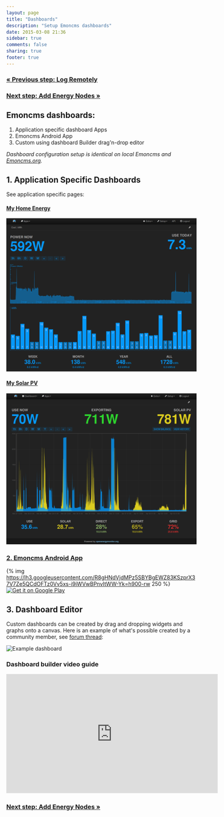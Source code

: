 ```yaml
---
layout: page
title: "Dashboards"
description: "Setup Emoncms dashboards"
date: 2015-03-08 21:36
sidebar: true
comments: false
sharing: true
footer: true
---
```


### [&laquo; Previous step: Log Remotely](/setup/remote/)

### [Next step: Add Energy Nodes &raquo;](/setup/emontx/)

## Emoncms dashboards:
1. Application specific dashboard Apps
2. Emoncms Android App
3. Custom using dashboard Builder drag'n-drop editor

*Dashboard configuration setup is identical on local Emoncms and [Emoncms.org](http://emoncms.org).*


## 1. Application Specific Dashboards

See application specific pages:

#### [My Home Energy](/applicatins/home-energy)

![My home energy](/images/applications/home-energy/myelectric_webapp.png)


#### [My Solar PV](/applications/solar-pv)

![My solar PV](/images/applications/solar-pv//my-solarpv1.png)


### [2. Emoncms Android App](https://play.google.com/store/apps/details?id=org.emoncms.myapps)

{% img https://lh3.googleusercontent.com/R8gHNdVjdMPz5SBYBgEWZ83KSzprX37V7Ze5QCdOFTz0Vv5xs-i9iWVwBPnvItWW-Yk=h900-rw 250 %}
<a href="https://play.google.com/store/apps/details?id=org.emoncms.myapps&utm_source=global_co&utm_medium=prtnr&utm_content=Mar2515&utm_campaign=PartBadge&pcampaignid=MKT-Other-global-all-co-prtnr-py-PartBadge-Mar2515-1" rel="Get it on Google Play">![Get it on Google Play](http://steverichey.github.io/google-play-badge-svg/img/en_get.svg)</a>



## 3. Dashboard Editor

Custom dashboards can be created by drag and dropping widgets and graphs onto a canvas. Here is an example of what's possible created by a community member, see [forum thread](https://openenergymonitor.org/emon/node/11593):

![Example dashboard](https://openenergymonitor.org/emon/sites/default/files/Dashboards%20v7.0.JPG)

### Dashboard builder video guide

<div class='videoWrapper'>
<iframe width="560" height="315" src="https://www.youtube.com/embed/eqN9rc9VnqI" frameborder="0" allowfullscreen></iframe>
</div>

### [Next step: Add Energy Nodes &raquo;](/setup/emontx/)
